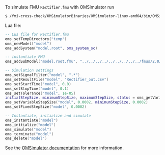To simulate FMU `Rectifier.fmu` with OMSimulator run
```bash
$ /fmi-cross-check/OMSimulatorBinaries/OMSimulator-linux-amd64/bin/OMSimulator --stripRoot=true --skipCSVHeader=true --addParametersToCSV=true --intervals=500 --suppressPath=true --timeout=60 Rectifier.lua
```

Lua file:
```lua
-- Lua file for Rectifier.fmu
oms_setTempDirectory("temp")
oms_newModel("model")
oms_addSystem("model.root", oms_system_sc)

-- instantiate FMU
oms_addSubModel("model.root.fmu", "../../../../../../../../../fmus/2.0/me/linux64/MapleSim/2019/Rectifier/Rectifier.fmu")

-- Simulation settings
oms_setSignalFilter("model", ".*")
oms_setResultFile("model", "Rectifier_out.csv")
oms_setStartTime("model", 0.0)
oms_setStopTime("model", 0.1)
oms_setTolerance("model", 1e-05)
initialStepSize, minimumStepSize, maximumStepSize, status = oms_getVariableStepSize("model")
oms_setVariableStepSize("model", 0.0002, minimumStepSize, 0.0002)
oms_setFixedStepSize("model", 0.0002)

-- Instantiate, initialize and simulate
oms_instantiate("model")
oms_initialize("model")
oms_simulate("model")
oms_terminate("model")
oms_delete("model")
```

See the [OMSimulator documentation](https://openmodelica.org/doc/OMSimulator/master/html/index.html) for more information.
